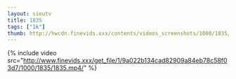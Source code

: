 ```yaml
--- 
layout: sieutv
title: 1835
tags: ["1k"]
thumb: http://hwcdn.finevids.xxx/contents/videos_screenshots/1000/1835/preview.mp4.jpg
---
```

{% include video src="http://www.finevids.xxx/get_file/1/9a022b134cad82909a84eb78c58f03d7/1000/1835/1835.mp4/" %} 

